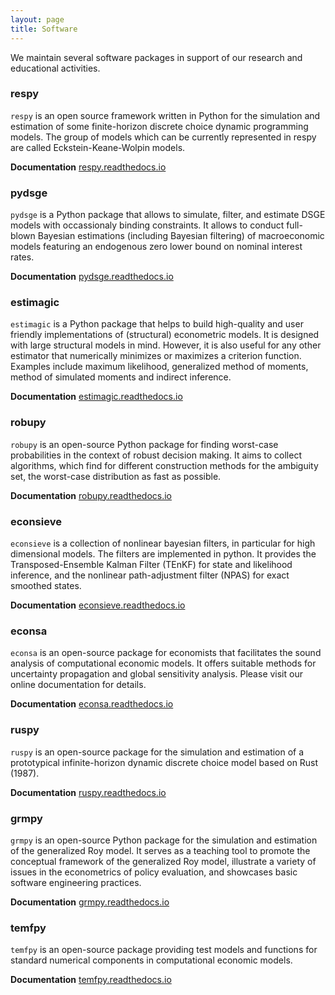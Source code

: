```yaml
---
layout: page
title: Software
---
```


We maintain several software packages in support of our research and educational activities.

### respy

``respy`` is an open source framework written in Python for the simulation and estimation of some finite-horizon discrete choice dynamic programming models. The group of models which can be currently represented in respy are called Eckstein-Keane-Wolpin models.

**Documentation** [respy.readthedocs.io](https://respy.readthedocs.io)

### pydsge

``pydsge`` is a Python package that allows to simulate, filter, and estimate DSGE models with occassionaly binding constraints. It allows to conduct full-blown Bayesian estimations (including Bayesian filtering) of macroeconomic models featuring an endogenous zero lower bound on nominal interest rates.

**Documentation** [pydsge.readthedocs.io](https://pydsge.readthedocs.io)

### estimagic

``estimagic`` is a Python package that helps to build high-quality and user friendly implementations of (structural) econometric models. It is designed with large structural models in mind. However, it is also useful for any other estimator that numerically minimizes or maximizes a criterion function. Examples include maximum likelihood, generalized method of moments, method of simulated moments and indirect inference.

**Documentation** [estimagic.readthedocs.io](https://estimagic.readthedocs.io)

### robupy

``robupy`` is an open-source Python package for finding worst-case probabilities in the context of robust decision making. It aims to collect algorithms, which find for different construction methods for the ambiguity set, the worst-case distribution as fast as possible.

**Documentation** [robupy.readthedocs.io](https://robupy.readthedocs.io)

### econsieve

``econsieve`` is a collection of nonlinear bayesian filters, in particular for high dimensional models. The filters are implemented in python. It provides the Transposed-Ensemble Kalman Filter (TEnKF) for state and likelihood inference, and the nonlinear path-adjustment filter (NPAS) for exact smoothed states.

**Documentation** [econsieve.readthedocs.io](https://econsieve.readthedocs.io)

### econsa

``econsa`` is an open-source package for economists that facilitates the sound analysis of computational economic models. It offers suitable methods for uncertainty propagation and global sensitivity analysis. Please visit our online documentation for details.

**Documentation** [econsa.readthedocs.io](https://econsa.readthedocs.io)

### ruspy

``ruspy`` is an open-source package for the simulation and estimation of a prototypical infinite-horizon dynamic discrete choice model based on Rust (1987).

**Documentation** [ruspy.readthedocs.io](https://ruspy.readthedocs.io)

### grmpy

``grmpy`` is an open-source Python package for the simulation and estimation of the generalized Roy model. It serves as a teaching tool to promote the conceptual framework of the generalized Roy model, illustrate a variety of issues in the econometrics of policy evaluation, and showcases basic software engineering practices.

**Documentation** [grmpy.readthedocs.io](https://grmpy.readthedocs.io)

### temfpy

``temfpy`` is an open-source package providing test models and functions for standard numerical components in computational economic models.

**Documentation** [temfpy.readthedocs.io](https://temfpy.readthedocs.io)
